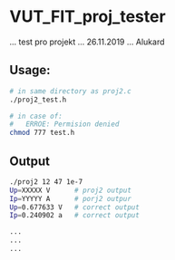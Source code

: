 # VUT_FIT_proj_tester

... test pro projekt 
... 26.11.2019
... Alukard


## Usage:
```Bash
# in same directory as proj2.c
./proj2_test.h 

# in case of:
#	ERROE: Permision denied
chmod 777 test.h
```
## Output 
```Bash
./proj2 12 47 1e-7
Up=XXXXX V      # proj2 output
Ip=YYYYY A      # porj2 outpur
Up=0.677633 V   # correct output
Ip=0.240902 a   # correct output

...
...
...
```